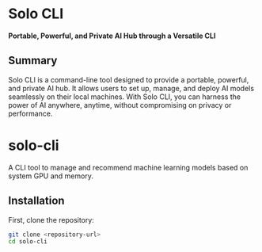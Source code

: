 # Solo CLI

**Portable, Powerful, and Private AI Hub through a Versatile CLI**

## Summary

Solo CLI is a command-line tool designed to provide a portable, powerful, and private AI hub. It allows users to set up, manage, and deploy AI models seamlessly on their local machines. With Solo CLI, you can harness the power of AI anywhere, anytime, without compromising on privacy or performance.

# solo-cli

A CLI tool to manage and recommend machine learning models based on system GPU and memory.

## Installation

First, clone the repository:

```bash
git clone <repository-url>
cd solo-cli
